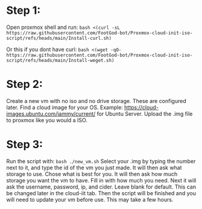 # Step 1:
Open proxmox shell and run:
```bash <(curl -sL https://raw.githubusercontent.com/FootGod-bot/Proxmox-cloud-init-iso-script/refs/heads/main/Install-curl.sh)```

Or this if you dont have curl:
```bash <(wget -qO- https://raw.githubusercontent.com/FootGod-bot/Proxmox-cloud-init-iso-script/refs/heads/main/Install-weget.sh)```
# Step 2:
Create a new vm with no iso and no drive storage. These are configured later.
Find a cloud image for your OS. Example: https://cloud-images.ubuntu.com/jammy/current/ for Ubuntu Server.
Upload the .img file to proxmox like you would a ISO.
# Step 3:
Run the script with:
```bash ./new_vm.sh```
Select your .img by typing the number next to it, and type the id of the vm you just made.
It will then ask what storage to use. Chose what is best for you.
It will then ask how much storage you want the vm to have. Fill in with how much you need.
Next it will ask the username, password, ip, and cider. Leave blank for default. This can be changed later in the cloud-iit tab.
Then the script will be finished and you will need to update your vm before use. This may take a few hours.
